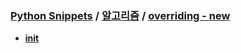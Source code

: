 ### [Python Snippets](../../README.md) / [알고리즘](../README.md) / [overriding - __new__ ](README.md)
- [ __init__ ](%20__init__%20)